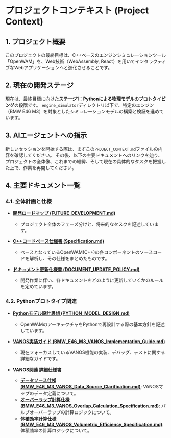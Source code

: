# プロジェクトコンテキスト (Project Context)

## 1. プロジェクト概要

このプロジェクトの最終目標は、C++ベースのエンジンシミュレーションツール「OpenWAM」を、Web技術（WebAssembly, React）を用いてインタラクティブなWebアプリケーションへと進化させることです。

## 2. 現在の開発ステージ

現在は、最終目標に向けた**ステージ1：Pythonによる物理モデルのプロトタイピング**の段階です。
`engine_simulator`ディレクトリ以下で、特定のエンジン（BMW E46 M3）を対象としたシミュレーションモデルの構築と検証を進めています。

## 3. AIエージェントへの指示

新しいセッションを開始する際は、まずこの`PROJECT_CONTEXT.md`ファイルの内容を確認してください。
その後、以下の主要ドキュメントへのリンクを辿り、プロジェクトの全体像、これまでの経緯、そして現在の具体的なタスクを把握した上で、作業を再開してください。

## 4. 主要ドキュメント一覧

### 4.1. 全体計画と仕様

*   **[開発ロードマップ (FUTURE_DEVELOPMENT.md)](FUTURE_DEVELOPMENT.md)**
    *   プロジェクト全体のフェーズ分けと、将来的なタスクを記述しています。

*   **[C++コードベース仕様書 (Specification.md)](Specification.md)**
    *   ベースとなっているOpenWAM(C++)の各コンポーネントのソースコードを解析し、その仕様をまとめたものです。

*   **[ドキュメント更新仕様書 (DOCUMENT_UPDATE_POLICY.md)](DOCUMENT_UPDATE_POLICY.md)**
    *   開発作業に伴い、各ドキュメントをどのように更新していくかのルールを定めています。

### 4.2. Pythonプロトタイプ関連

*   **[Pythonモデル設計思想 (PYTHON_MODEL_DESIGN.md)](PYTHON_MODEL_DESIGN.md)**
    *   OpenWAMのアーキテクチャをPythonで再設計する際の基本方針を記述しています。

*   **[VANOS実装ガイド (BMW_E46_M3_VANOS_Implementation_Guide.md)](BMW_E46_M3_VANOS_Implementation_Guide.md)**
    *   現在フォーカスしているVANOS機能の実装、デバッグ、テストに関する詳細なガイドです。

*   **VANOS関連 詳細仕様書**
    *   **[データソース仕様 (BMW_E46_M3_VANOS_Data_Source_Clarification.md)](BMW_E46_M3_VANOS_Data_Source_Clarification.md)**: VANOSマップのデータ定義について。
    *   **[オーバーラップ計算仕様 (BMW_E46_M3_VANOS_Overlap_Calculation_Specification.md)](BMW_E46_M3_VANOS_Overlap_Calculation_Specification.md)**: バルブオーバーラップの計算ロジックについて。
    *   **[体積効率計算仕様 (BMW_E46_M3_VANOS_Volumetric_Efficiency_Specification.md)](BMW_E46_M3_VANOS_Volumetric_Efficiency_Specification.md)**: 体積効率の計算ロジックについて。
